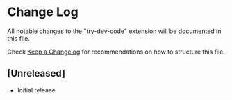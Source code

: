 # Change Log

All notable changes to the "try-dev-code" extension will be documented in this file.

Check [Keep a Changelog](http://keepachangelog.com/) for recommendations on how to structure this file.

## [Unreleased]

- Initial release
